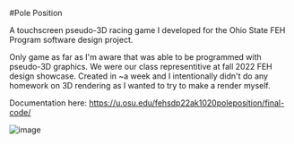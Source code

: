 #Pole Position

A touchscreen pseudo-3D racing game I developed for the Ohio State FEH Program software design project. 

Only game as far as I'm aware that was able to be programmed with pseudo-3D graphics. 
We were our class representitive at fall 2022 FEH design showcase.
Created in ~a week and I intentionally didn't do any homework on 3D rendering as I wanted to try to make a render myself.

Documentation here:
https://u.osu.edu/fehsdp22ak1020poleposition/final-code/

![image](https://github.com/cjreplogle/PolePosition/assets/55760419/f00b7d8e-57b1-4f58-bc2c-d00388fcc98e)

